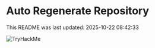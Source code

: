 # Auto Regenerate Repository

This README was last updated: 2025-10-22 08:42:33

 ![TryHackMe](https://tryhackme.com/badge/533634)